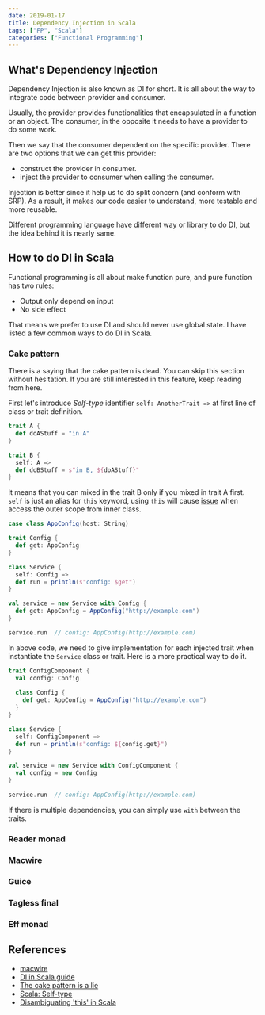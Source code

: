 ```yaml
---
date: 2019-01-17
title: Dependency Injection in Scala
tags: ["FP", "Scala"]
categories: ["Functional Programming"]
---
```


## What's Dependency Injection

Dependency Injection is also known as DI for short. It is all about the way to integrate code between provider and consumer. 

Usually, the provider provides functionalities that encapsulated in a function or an object. The consumer, in the opposite it needs to have a provider to do some work. 

Then we say that the consumer dependent on the specific provider. There are two options that we can get this provider:

* construct the provider in consumer.
* inject the provider to consumer when calling the consumer.

Injection is better since it help us to do split concern (and conform with SRP). As a result, it makes our code easier to understand, more testable and more reusable.

Different programming language have different way or library to do DI, but the idea behind it is nearly same.

## How to do DI in Scala

Functional programming is all about make function pure, and pure function has two rules:

* Output only depend on input
* No side effect

That means we prefer to use DI and should never use global state. I have listed a few common ways to do DI in Scala.

### Cake pattern

There is a saying that the cake pattern is dead. You can skip this section without hesitation. If you are still interested in this feature, keep reading from here.

First let's introduce *Self-type* identifier `self: AnotherTrait =>` at first line of class or trait definition. 

```scala
trait A {
  def doAStuff = "in A"
}

trait B {
  self: A =>
  def doBStuff = s"in B, ${doAStuff}"
}
```

It means that you can mixed in the trait B only if you mixed in trait A first. `self` is just an alias for `this` keyword, using `this` will cause [issue](https://stackoverflow.com/questions/4017357/difference-between-this-and-self-in-self-type-annotations/4018995#4018995) when access the outer scope from inner class.

```scala
case class AppConfig(host: String)

trait Config {
  def get: AppConfig
}

class Service {
  self: Config =>
  def run = println(s"config: $get")
}

val service = new Service with Config {
  def get: AppConfig = AppConfig("http://example.com")
}

service.run  // config: AppConfig(http://example.com)
```

In above code, we need to give implementation for each injected trait when instantiate the `Service` class or trait. Here is a more practical way to do it.

```scala
trait ConfigComponent {
  val config: Config
  
  class Config {
    def get: AppConfig = AppConfig("http://example.com")
  }
}

class Service {
  self: ConfigComponent =>
  def run = println(s"config: ${config.get}")
}

val service = new Service with ConfigComponent {
  val config = new Config
}

service.run  // config: AppConfig(http://example.com)
```

If there is multiple dependencies, you can simply use `with` between the traits.

### Reader monad



### Macwire

### Guice



### Tagless final



### Eff monad



## References

* [macwire](https://github.com/adamw/macwire)
* [DI in Scala guide](http://di-in-scala.github.io/)
* [The cake pattern is a lie](https://mikulskibartosz.name/the-cake-pattern-is-a-lie-2fe1cfd7dea9)
* [Scala: Self-type](https://docs.scala-lang.org/tour/self-types.html)
* [Disambiguating 'this' in Scala](http://enear.github.io/2018/10/08/self-arrow/)